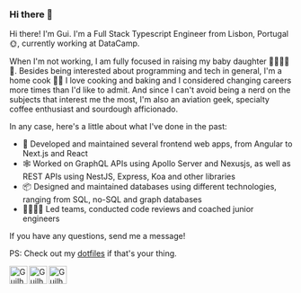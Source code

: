 ### Hi there 👋

Hi there! I'm Gui. I'm a Full Stack Typescript Engineer from Lisbon, Portugal 🌞, currently working at DataCamp.

When I'm not working, I am fully focused in raising my baby daughter 🍼👶🏻🐣💖. Besides being interested about programming and tech in general, I'm a home cook 👨‍🍳 I love cooking and baking and I considered changing careers more times than I'd like to admit.
And since I can't avoid being a nerd on the subjects that interest me the most, I'm also an aviation geek, specialty coffee enthusiast and sourdough afficionado.

In any case, here's a little about what I've done in the past:

- 🎨 Developed and maintained several frontend web apps, from Angular to Next.js and React
- 🕸️ Worked on GraphQL APIs using Apollo Server and Nexusjs, as well as REST APIs using NestJS, Express, Koa and other libraries
- 📦 Designed and maintained databases using different technologies, ranging from SQL, no-SQL and graph databases
- 👨‍👩‍👦‍👦 Led teams, conducted code reviews and coached junior engineers

If you have any questions, send me a message!

PS: Check out my [dotfiles](https://github.com/guivazcabral/dotfiles) if that's your thing.


<a href="https://www.linkedin.com/in/guilhermevazcabral"><img align="left" src="https://user-images.githubusercontent.com/5154363/229148190-dc6f9520-5aa3-4317-8485-a5badca2ab85.png" alt="Guilherme Cabral | LinkedIn" width="32px"/></a>

<a href="https://twitter.com/theoneguilherme"><img align="left" src="https://user-images.githubusercontent.com/5154363/229148400-94c7cfb9-5ed6-4a49-9fe6-ef19b2f790e7.png" alt="Guilherme Cabral | Twitter" width="32px"/></a>

<a href="mailto:eu@guilhermecabral.net"><img align="left" src="https://user-images.githubusercontent.com/5154363/229148634-e4b97aeb-ef5e-4c2e-9f53-f46e4bb001c9.png" alt="Guilherme Cabral | Email" width="32px"/></a>


